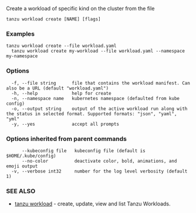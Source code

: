 Create a workload of specific kind on the cluster from the file

```
tanzu workload create [NAME] [flags]
```

### Examples

```
tanzu workload create --file workload.yaml
  tanzu workload create my-workload --file workload.yaml --namespace my-namespace
```

### Options

```
  -f, --file string      file that contains the workload manifest. Can also be a URL (default "workload.yaml")
  -h, --help             help for create
  -n, --namespace name   kubernetes namespace (defaulted from kube config)
  -o, --output string    output of the active workload run along with the status in selected format. Supported formats: "json", "yaml", "yml"
  -y, --yes              accept all prompts
```

### Options inherited from parent commands

```
      --kubeconfig file   kubeconfig file (default is $HOME/.kube/config)
      --no-color          deactivate color, bold, animations, and emoji output
  -v, --verbose int32     number for the log level verbosity (default 1)
```

### SEE ALSO

* [tanzu workload](tanzu_workload.md)	 - create, update, view and list Tanzu Workloads.

